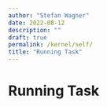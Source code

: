 ```yaml
---
author: "Stefan Wagner"
date: 2022-08-12
description: ""
draft: true
permalink: /kernel/self/
title: "Running Task"
---
```


# Running Task
